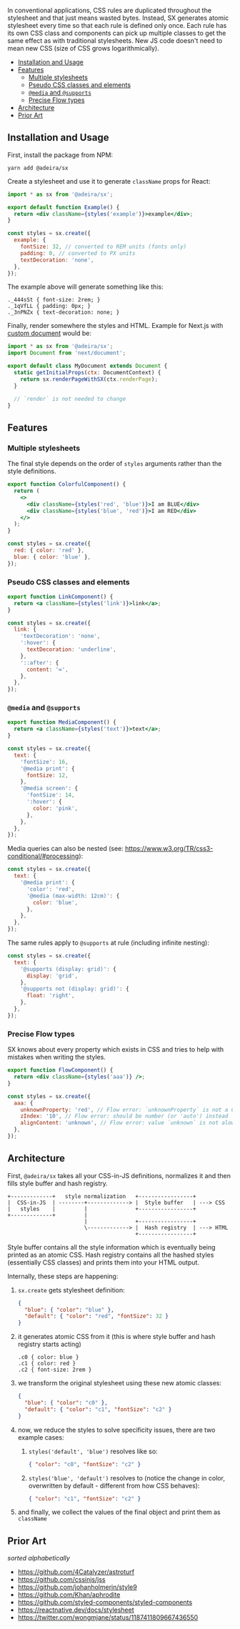 In conventional applications, CSS rules are duplicated throughout the stylesheet and that just means wasted bytes. Instead, SX generates atomic stylesheet every time so that each rule is defined only once. Each rule has its own CSS class and components can pick up multiple classes to get the same effect as with traditional stylesheets. New JS code doesn't need to mean new CSS (size of CSS grows logarithmically).

- [Installation and Usage](#installation-and-usage)
- [Features](#features)
  - [Multiple stylesheets](#multiple-stylesheets)
  - [Pseudo CSS classes and elements](#pseudo-css-classes-and-elements)
  - [`@media` and `@supports`](#media-and-supports)
  - [Precise Flow types](#precise-flow-types)
- [Architecture](#architecture)
- [Prior Art](#prior-art)

## Installation and Usage

First, install the package from NPM:

```text
yarn add @adeira/sx
```

Create a stylesheet and use it to generate `className` props for React:

```jsx
import * as sx from '@adeira/sx';

export default function Example() {
  return <div className={styles('example')}>example</div>;
}

const styles = sx.create({
  example: {
    fontSize: 32, // converted to REM units (fonts only)
    padding: 0, // converted to PX units
    textDecoration: 'none',
  },
});
```

The example above will generate something like this:

```text
._444sSt { font-size: 2rem; }
._1qVfLL { padding: 0px; }
._3nPNZx { text-decoration: none; }
```

Finally, render somewhere the styles and HTML. Example for Next.js with [custom document](https://nextjs.org/docs/advanced-features/custom-document) would be:

```jsx
import * as sx from '@adeira/sx';
import Document from 'next/document';

export default class MyDocument extends Document {
  static getInitialProps(ctx: DocumentContext) {
    return sx.renderPageWithSX(ctx.renderPage);
  }

  // `render` is not needed to change
}
```

## Features

### Multiple stylesheets

The final style depends on the order of `styles` arguments rather than the style definitions.

```jsx
export function ColorfulComponent() {
  return (
    <>
      <div className={styles('red', 'blue')}>I am BLUE</div>
      <div className={styles('blue', 'red')}>I am RED</div>
    </>
  );
}

const styles = sx.create({
  red: { color: 'red' },
  blue: { color: 'blue' },
});
```

### Pseudo CSS classes and elements

```jsx
export function LinkComponent() {
  return <a className={styles('link')}>link</a>;
}

const styles = sx.create({
  link: {
    'textDecoration': 'none',
    ':hover': {
      textDecoration: 'underline',
    },
    '::after': {
      content: '∞',
    },
  },
});
```

### `@media` and `@supports`

```jsx
export function MediaComponent() {
  return <a className={styles('text')}>text</a>;
}

const styles = sx.create({
  text: {
    'fontSize': 16,
    '@media print': {
      fontSize: 12,
    },
    '@media screen': {
      'fontSize': 14,
      ':hover': {
        color: 'pink',
      },
    },
  },
});
```

Media queries can also be nested (see: https://www.w3.org/TR/css3-conditional/#processing):

```jsx
const styles = sx.create({
  text: {
    '@media print': {
      'color': 'red',
      '@media (max-width: 12cm)': {
        color: 'blue',
      },
    },
  },
});
```

The same rules apply to `@supports` at rule (including infinite nesting):

```jsx
const styles = sx.create({
  text: {
    '@supports (display: grid)': {
      display: 'grid',
    },
    '@supports not (display: grid)': {
      float: 'right',
    },
  },
});
```

### Precise Flow types

SX knows about every property which exists in CSS and tries to help with mistakes when writing the styles.

```jsx
export function FlowComponent() {
  return <div className={styles('aaa')} />;
}

const styles = sx.create({
  aaa: {
    unknownProperty: 'red', // Flow error: `unknownProperty` is not a CSS property
    zIndex: '10', // Flow error: should be number (or 'auto') instead
    alignContent: 'unknown', // Flow error: value `unknown` is not alowed for CSS `align-content`
  },
});
```

## Architecture

First, `@adeira/sx` takes all your CSS-in-JS definitions, normalizes it and then fills style buffer and hash registry.

```text
+-------------+   style normalization   +-----------------+
|  CSS-in-JS  | --------+-------------> |  Style buffer   | ---> CSS
|   styles    |         |               +-----------------+
+-------------+         |
                        |               +-----------------+
                        \-------------> |  Hash registry  | ---> HTML
                                        +-----------------+
```

Style buffer contains all the style information which is eventually being printed as an atomic CSS. Hash registry contains all the hashed styles (essentially CSS classes) and prints them into your HTML output.

Internally, these steps are happening:

1. `sx.create` gets stylesheet definition:

   ```json
   {
     "blue": { "color": "blue" },
     "default": { "color": "red", "fontSize": 32 }
   }
   ```

2. it generates atomic CSS from it (this is where style buffer and hash registry starts acting)

   ```text
   .c0 { color: blue }
   .c1 { color: red }
   .c2 { font-size: 2rem }
   ```

3. we transform the original stylesheet using these new atomic classes:

   ```json
   {
     "blue": { "color": "c0" },
     "default": { "color": "c1", "fontSize": "c2" }
   }
   ```

4. now, we reduce the styles to solve specificity issues, there are two example cases:

   1. `styles('default', 'blue')` resolves like so:

      ```json
      { "color": "c0", "fontSize": "c2" }
      ```

   2. `styles('blue', 'default')` resolves to (notice the change in color, overwritten by default - different from how CSS behaves):

      ```json
      { "color": "c1", "fontSize": "c2" }
      ```

5. and finally, we collect the values of the final object and print them as `className`

## Prior Art

_sorted alphabetically_

- https://github.com/4Catalyzer/astroturf
- https://github.com/cssinjs/jss
- https://github.com/johanholmerin/style9
- https://github.com/Khan/aphrodite
- https://github.com/styled-components/styled-components
- https://reactnative.dev/docs/stylesheet
- https://twitter.com/wongmjane/status/1187411809667436550
